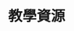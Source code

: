 ---
layout: page
title: 教學資源
permalink: /education/
description: Lorem ipsum dolor est
image: assets/images/pic11.jpg
nav-menu: true
---